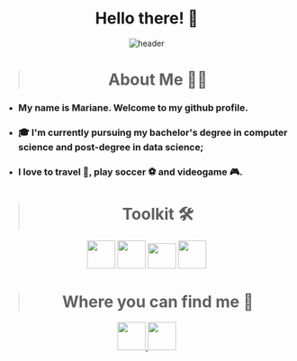 <div class= "header" align="center">

# Hello there! 👋

![header](.github/header.gif)

</div>

<div class="bio">

  <div class="bio-title" align="center">

> # About Me 👩‍💻

  </div>

- ### My name is Mariane. Welcome to my github profile.
- ### 🎓 I'm currently pursuing my bachelor's degree in computer science and post-degree in data science;
- ### I love to travel 🛫, play soccer ⚽ and videogame 🎮.

</div>

<div class="toolkit" align="center">

> # Toolkit 🛠️

  <div class="toolkit">
    <img src="https://img.icons8.com/color/48/000000/git.png" width="50" height="50"/> 
    <img src="https://img.icons8.com/windows/96/000000/github.png" width="50" height="50"/> 
    <img src="https://cdn.jsdelivr.net/gh/devicons/devicon/icons/vscode/vscode-original.svg" width="50" height="45"/> 
    <img src="https://cdn.jsdelivr.net/gh/devicons/devicon/icons/python/python-original.svg" width="50" height="50" />
  </div>
</div>

<div class="contacts" align="center">

> # Where you can find me 🤝

  <a href = "mailto:marianectrodrigues@gmail.com">
    <img src="https://img.icons8.com/fluency/48/000000/gmail-new.png" width="50" height="50" target="_blank">
  </a> 
  <a href="https://www.linkedin.com/in/marianectrodrigues/" target="_blank">
    <img src="https://img.icons8.com/fluency/48/000000/linkedin.png" width="50" height="50" target="_blank">
  </a>
</div>
